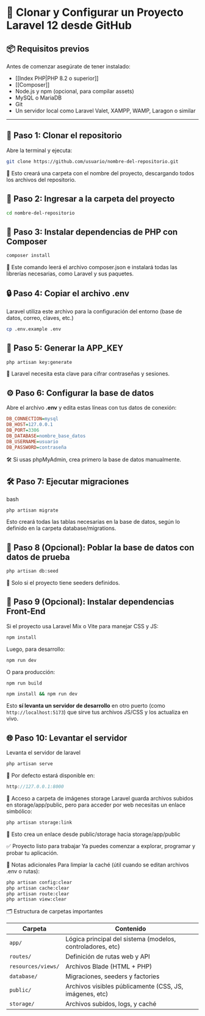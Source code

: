 # 🚀 Clonar y Configurar un Proyecto Laravel 12 desde GitHub

## 📦 Requisitos previos

Antes de comenzar asegúrate de tener instalado:

- [[Index PHP|PHP 8.2 o superior]]
- [[Composer]]
- Node.js y npm (opcional, para compilar assets)
- MySQL o MariaDB
- Git
- Un servidor local como Laravel Valet, XAMPP, WAMP, Laragon o similar

---

## 📁 Paso 1: Clonar el repositorio

Abre la terminal y ejecuta:

```bash
git clone https://github.com/usuario/nombre-del-repositorio.git
```

🔹 Esto creará una carpeta con el nombre del proyecto, descargando todos los archivos del repositorio.

## 📂 Paso 2: Ingresar a la carpeta del proyecto

```bash
cd nombre-del-repositorio
```

## 🧬 Paso 3: Instalar dependencias de PHP con Composer

```bash
composer install
```

📌 Este comando leerá el archivo composer.json e instalará todas las librerías necesarias, como Laravel y sus paquetes.

## 🔒 Paso 4: Copiar el archivo .env
Laravel utiliza este archivo para la configuración del entorno (base de datos, correo, claves, etc.)
```bash
cp .env.example .env
```

## 🔑 Paso 5: Generar la APP_KEY

```bash
php artisan key:generate
```

🧩 Laravel necesita esta clave para cifrar contraseñas y sesiones.

## ⚙️ Paso 6: Configurar la base de datos
Abre el archivo **.env** y edita estas líneas con tus datos de conexión:
```ini
DB_CONNECTION=mysql
DB_HOST=127.0.0.1
DB_PORT=3306
DB_DATABASE=nombre_base_datos
DB_USERNAME=usuario
DB_PASSWORD=contraseña
```

🛠️ Si usas phpMyAdmin, crea primero la base de datos manualmente.

## 🛠️ Paso 7: Ejecutar migraciones
bash
```
php artisan migrate
```
Esto creará todas las tablas necesarias en la base de datos, según lo definido en la carpeta database/migrations.

## 🌱 Paso 8 (Opcional): Poblar la base de datos con datos de prueba
```bash
php artisan db:seed
```
🔸 Solo si el proyecto tiene seeders definidos.

## 🎨 Paso 9 (Opcional): Instalar dependencias Front-End
Si el proyecto usa Laravel Mix o Vite para manejar CSS y JS:

```bash
npm install
```
Luego, para desarrollo:

```bash
npm run dev
```
O para producción:
```bash
npm run build
```

```bash
npm install && npm run dev
```
Esto **sí levanta un servidor de desarrollo** en otro puerto (como `http://localhost:5173`) que sirve tus archivos JS/CSS y los actualiza en vivo.
## 🌐 Paso 10: Levantar el servidor
Levanta el servidor de laravel
```bash
php artisan serve
```
📍 Por defecto estará disponible en:

```cpp
http://127.0.0.1:8000
```
📁 Acceso a carpeta de imágenes storage
Laravel guarda archivos subidos en storage/app/public, pero para acceder por web necesitas un enlace simbólico:

```bash
php artisan storage:link
```
🔗 Esto crea un enlace desde public/storage hacia storage/app/public

✅ Proyecto listo para trabajar
Ya puedes comenzar a explorar, programar y probar tu aplicación.

🧠 Notas adicionales
Para limpiar la caché (útil cuando se editan archivos .env o rutas):

```bash
php artisan config:clear
php artisan cache:clear
php artisan route:clear
php artisan view:clear
```
🗂️ Estructura de carpetas importantes

| Carpeta           | Contenido                                                 |
|-------------------|-----------------------------------------------------------|
| `app/`            | Lógica principal del sistema (modelos, controladores, etc)|
| `routes/`         | Definición de rutas web y API                             |
| `resources/views/`| Archivos Blade (HTML + PHP)                               |
| `database/`       | Migraciones, seeders y factories                          |
| `public/`         | Archivos visibles públicamente (CSS, JS, imágenes, etc)   |
| `storage/`        | Archivos subidos, logs, y caché                           |
